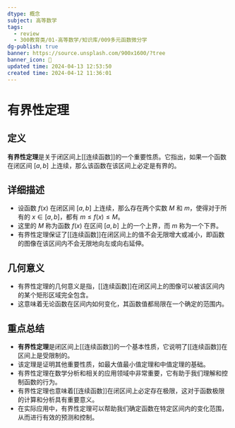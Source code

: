 ```yaml
---
dtype: 概念
subject: 高等数学
tags:
  - review
  - 300教育类/01-高等数学/知识库/009多元函数微分学
dg-publish: true
banner: https://source.unsplash.com/900x1600/?tree
banner_icon: 🧠
updated time: 2024-04-13 12:53:50
created time: 2024-04-12 11:36:01
---
```

# 有界性定理

## 定义
**有界性定理**是关于闭区间上[[连续函数]]的一个重要性质。它指出，如果一个函数在闭区间 $[a, b]$ 上连续，那么该函数在该区间上必定是有界的。

## 详细描述
- 设函数 $f(x)$ 在闭区间 $[a, b]$ 上连续，那么存在两个实数 $M$ 和 $m$，使得对于所有的 $x \in [a, b]$，都有 $m \leq f(x) \leq M$。
- 这里的 $M$ 称为函数 $f(x)$ 在区间 $[a, b]$ 上的一个上界，而 $m$ 称为一个下界。
- 有界性定理保证了[[连续函数]]在闭区间上的值不会无限增大或减小，即函数的图像在该区间内不会无限地向左或向右延伸。

## 几何意义
- 有界性定理的几何意义是指，[[连续函数]]在闭区间上的图像可以被该区间内的某个矩形区域完全包含。
- 这意味着无论函数在区间内如何变化，其函数值都局限在一个确定的范围内。

## 重点总结
- **有界性定理**是闭区间上[[连续函数]]的一个基本性质，它说明了[[连续函数]]在区间上是受限制的。
- 该定理是证明其他重要性质，如最大值最小值定理和中值定理的基础。
- 有界性定理在数学分析和相关的应用领域中非常重要，它有助于我们理解和控制函数的行为。
- 有界性定理也意味着[[连续函数]]在闭区间上必定存在极限，这对于函数极限的计算和分析具有重要意义。
- 在实际应用中，有界性定理可以帮助我们确定函数在特定区间内的变化范围，从而进行有效的预测和控制。

